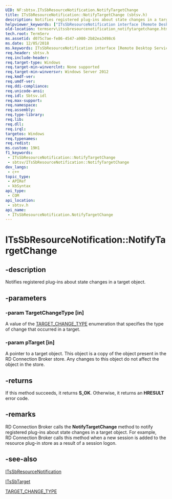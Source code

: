 ```yaml
---
UID: NF:sbtsv.ITsSbResourceNotification.NotifyTargetChange
title: ITsSbResourceNotification::NotifyTargetChange (sbtsv.h)
description: Notifies registered plug-ins about state changes in a target object.
helpviewer_keywords: ["ITsSbResourceNotification interface [Remote Desktop Services]","NotifyTargetChange method","ITsSbResourceNotification.NotifyTargetChange","ITsSbResourceNotification::NotifyTargetChange","NotifyTargetChange","NotifyTargetChange method [Remote Desktop Services]","NotifyTargetChange method [Remote Desktop Services]","ITsSbResourceNotification interface","sbtsv/ITsSbResourceNotification::NotifyTargetChange","termserv.itssbresourcenotification_notifytargetchange"]
old-location: termserv\itssbresourcenotification_notifytargetchange.htm
tech.root: TermServ
ms.assetid: d075c7ae-fe86-4547-a980-2b82ea3498c6
ms.date: 12/05/2018
ms.keywords: ITsSbResourceNotification interface [Remote Desktop Services],NotifyTargetChange method, ITsSbResourceNotification.NotifyTargetChange, ITsSbResourceNotification::NotifyTargetChange, NotifyTargetChange, NotifyTargetChange method [Remote Desktop Services], NotifyTargetChange method [Remote Desktop Services],ITsSbResourceNotification interface, sbtsv/ITsSbResourceNotification::NotifyTargetChange, termserv.itssbresourcenotification_notifytargetchange
req.header: sbtsv.h
req.include-header: 
req.target-type: Windows
req.target-min-winverclnt: None supported
req.target-min-winversvr: Windows Server 2012
req.kmdf-ver: 
req.umdf-ver: 
req.ddi-compliance: 
req.unicode-ansi: 
req.idl: Sbtsv.idl
req.max-support: 
req.namespace: 
req.assembly: 
req.type-library: 
req.lib: 
req.dll: 
req.irql: 
targetos: Windows
req.typenames: 
req.redist: 
ms.custom: 19H1
f1_keywords:
 - ITsSbResourceNotification::NotifyTargetChange
 - sbtsv/ITsSbResourceNotification::NotifyTargetChange
dev_langs:
 - c++
topic_type:
 - APIRef
 - kbSyntax
api_type:
 - COM
api_location:
 - sbtsv.h
api_name:
 - ITsSbResourceNotification.NotifyTargetChange
---
```


# ITsSbResourceNotification::NotifyTargetChange


## -description

Notifies registered plug-ins about state changes in a target object.

## -parameters

### -param TargetChangeType [in]

A value of the <a href="/windows/win32/api/sessdirpublictypes/ne-sessdirpublictypes-target_change_type">TARGET_CHANGE_TYPE</a> enumeration that specifies the type of change that occurred in a target.

### -param pTarget [in]

A pointer to a target object. This object is a copy of the object present in the RD Connection Broker store. Any changes to this object do not affect the object in the store.

## -returns

If this method succeeds, it returns <b>S_OK</b>. Otherwise, it returns an <b>HRESULT</b> error code.

## -remarks

RD Connection Broker calls the <b>NotifyTargetChange</b> method to notify registered plug-ins about state changes in a target object. For example, RD Connection Broker calls this method when a new session is added to the resource plug-in store as a result of a session logon.

## -see-also

<a href="/windows/desktop/api/sbtsv/nn-sbtsv-itssbresourcenotification">ITsSbResourceNotification</a>



<a href="/windows/desktop/api/sbtsv/nn-sbtsv-itssbtarget">ITsSbTarget</a>



<a href="/windows/win32/api/sessdirpublictypes/ne-sessdirpublictypes-target_change_type">TARGET_CHANGE_TYPE</a>